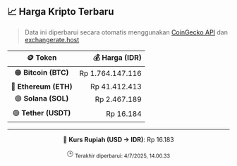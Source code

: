 

<!-- HARGA_KRIPTO -->
## 📈 Harga Kripto Terbaru

> Data ini diperbarui secara otomatis menggunakan [CoinGecko API](https://www.coingecko.com/) dan [exchangerate.host](https://exchangerate.host/)

<div align="center">

| 🪙 Token | 💰 Harga (IDR) |
|:------:|---------------:|
| 🟠 **Bitcoin (BTC)**   | Rp 1.764.147.116 |
| 🔵 **Ethereum (ETH)**  | Rp 41.412.413 |
| 🟣 **Solana (SOL)**    | Rp 2.467.189 |
| 🟢 **Tether (USDT)**   | Rp 16.184 |

---

💱 **Kurs Rupiah (USD → IDR)**: Rp 16.183

🕒 <sub>Terakhir diperbarui: 4/7/2025, 14.00.33</sub>

</div>
<!-- /HARGA_KRIPTO -->